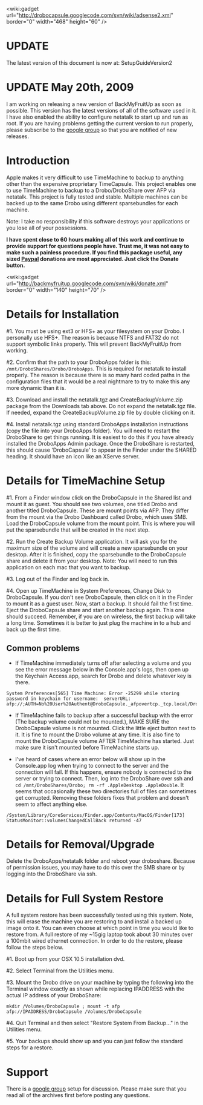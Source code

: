 &lt;wiki:gadget url="http://drobocapsule.googlecode.com/svn/wiki/adsense2.xml" border="0" width="468" height="60" /&gt;

# UPDATE #

The latest version of this document is now at: SetupGuideVersion2

# UPDATE May 20th, 2009 #

I am working on releasing a new version of BackMyFruitUp as soon as possible. This version has the latest versions of all of the software used in it. I have also enabled the ability to configure netatalk to start up and run as root. If you are having problems getting the current version to run properly, please subscribe to the [google group](http://groups.google.com/group/backmyfruitup) so that you are notified of new releases.

# Introduction #

Apple makes it very difficult to use TimeMachine to backup to anything other than the expensive proprietary  TimeCapsule. This project enables one to use TimeMachine to backup to a Drobo/DroboShare over AFP via netatalk. This project is fully tested and stable. Multiple machines can be backed up to the same Drobo using different sparsebundles for each machine.

Note: I take no responsibility if this software destroys your applications or you lose all of your possessions.

**I have spent close to 60 hours making all of this work and continue to provide support for questions people have. Trust me, it was not easy to make such a painless procedure. If you find this package useful, any sized [Paypal](http://paypal.com) donations are most appreciated. Just click the Donate button.**

&lt;wiki:gadget url="http://backmyfruitup.googlecode.com/svn/wiki/donate.xml" border="0" width="140" height="70" /&gt;

# Details for Installation #

#1. You must be using ext3 or HFS+ as your filesystem on your Drobo. I personally use HFS+. The reason is because NTFS and FAT32 do not support symbolic links properly. This will prevent BackMyFruitUp from working.

#2. Confirm that the path to your DroboApps folder is this: ` /mnt/DroboShares/Drobo/DroboApps `. This is required for netatalk to install properly. The reason is because there is so many hard coded paths in the configuration files that it would be a real nightmare to try to make this any more dynamic than it is.

#3. Download and install the netatalk.tgz and CreateBackupVolume.zip package from the Downloads tab above. Do not expand the netatalk.tgz file. If needed, expand the CreateBackupVolume.zip file by double clicking on it.

#4. Install netatalk.tgz using standard DroboApps installation instructions (copy the file into your DroboApps folder). You will need to restart the DroboShare to get things running. It is easiest to do this if you have already installed the DroboApps Admin package. Once the DroboShare is restarted, this should cause 'DroboCapsule' to appear in the Finder under the SHARED heading. It should have an icon like an XServe server.

# Details for TimeMachine Setup #

#1. From a Finder window click on the DroboCapsule in the Shared list and mount it as guest.  You should see two volumes, one titled Drobo and another titled DroboCapsule.  These are mount points via AFP. They differ from the mount via the Drobo Dashboard called Drobo, which uses SMB.  Load the DroboCapsule volume from the mount point. This is where you will put the sparsebundle that will be created in the next step.

#2. Run the Create Backup Volume application. It will ask you for the maximum size of the volume and will create a new sparsebundle on your desktop. After it is finished, copy the sparsebundle to the DroboCapsule share and delete it from your desktop. Note: You will need to run this application on each mac that you want to backup.

#3. Log out of the Finder and log back in.

#4. Open up TimeMachine in System Preferences, Change Disk to DroboCapsule. If you don't see DroboCapsule, then click on it in the Finder to mount it as a guest user. Now, start a backup. It should fail the first time. Eject the DroboCapsule share and start another backup again. This one should succeed. Remember, if you are on wireless, the first backup will take a long time. Sometimes it is better to just plug the machine in to a hub and back up the first time.

## Common problems ##

  * If TimeMachine immediately turns off after selecting a volume and you see the error message below in the Console.app's logs, then open up the Keychain Access.app, search for Drobo and delete whatever key is there.

```
System Preferences[565] Time Machine: Error -25299 while storing password in keychain for username:  serverURL: 
afp://;AUTH=No%20User%20Authent@DroboCapsule._afpovertcp._tcp.local/DroboCapsule 
```

  * If TimeMachine fails to backup after a successful backup with the error (The backup volume could not be mounted.), MAKE SURE the DroboCapsule volume is not mounted. Click the little eject button next to it. It is fine to mount the Drobo volume at any time. It is also fine to mount the DroboCapsule volume AFTER TimeMachine has started. Just make sure it isn't mounted before TimeMachine starts up.

  * I've heard of cases where an error below will show up in the Console.app log when trying to connect to the server and the connection will fail. If this happens, ensure nobody is connected to the server or trying to connect. Then, log into the DroboShare over ssh and `cd /mnt/DroboShares/Drobo; rm -rf .AppleDesktop .AppleDouble`. It seems that occasionally these two directories full of files can sometimes get corrupted. Removing these folders fixes that problem and doesn't seem to affect anything else.

```
/System/Library/CoreServices/Finder.app/Contents/MacOS/Finder[173]
StatusMonitor::volumesChangedCallBack returned -47
```

# Details for Removal/Upgrade #

Delete the DroboApps/netatalk folder and reboot your droboshare. Because of permission issues, you may have to do this over the SMB share or by logging into the DroboShare via ssh.

# Details for Full System Restore #

A full system restore has been successfully tested using this system. Note, this will erase the machine you are restoring to and install a backed up image onto it. You can even choose at which point in time you would like to restore from. A full restore of my ~15gig laptop took about 30 minutes over a 100mbit wired ethernet connection. In order to do the restore, please follow the steps below.

#1. Boot up from your OSX 10.5 installation dvd.

#2. Select Terminal from the Utilities menu.

#3. Mount the Drobo drive on your machine by typing the following into the Terminal window exactly as shown while replacing IPADDRESS with the actual IP address of your DroboShare:

` mkdir /Volumes/DroboCapsule ; mount -t afp afp://IPADDRESS/DroboCapsule /Volumes/DroboCapsule `

#4. Quit Terminal and then select "Restore System From Backup..." in the Utilities menu.

#5. Your backups should show up and you can just follow the standard steps for a restore.

# Support #

There is a [google group](http://groups.google.com/group/backmyfruitup) setup for discussion. Please make sure that you read all of the archives first before posting any questions.